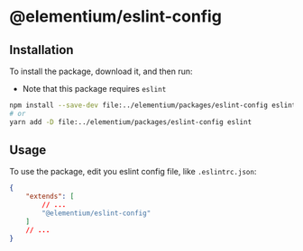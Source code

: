 # @elementium/eslint-config

## Installation

To install the package, download it, and then run:

- Note that this package requires `eslint`

```sh
npm install --save-dev file:../elementium/packages/eslint-config eslint
# or
yarn add -D file:../elementium/packages/eslint-config eslint
```

## Usage

To use the package, edit you eslint config file, like `.eslintrc.json`:

```json
{
    "extends": [
        // ...
        "@elementium/eslint-config"
    ]
    // ...
}
```
